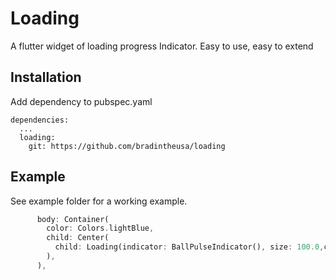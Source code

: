 # Loading

A flutter widget of loading progress Indicator. Easy to use, easy to extend


## Installation

Add dependency to pubspec.yaml

```
dependencies:
  ...
  loading: 
    git: https://github.com/bradintheusa/loading
```


## Example

See example folder for a working example.

``` Dart
      body: Container(
        color: Colors.lightBlue,
        child: Center(
          child: Loading(indicator: BallPulseIndicator(), size: 100.0,color: Colors.pink),
        ),
      ),
```


